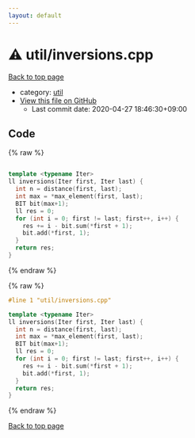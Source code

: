 ```yaml
---
layout: default
---
```


<!-- mathjax config similar to math.stackexchange -->
<script type="text/javascript" async
  src="https://cdnjs.cloudflare.com/ajax/libs/mathjax/2.7.5/MathJax.js?config=TeX-MML-AM_CHTML">
</script>
<script type="text/x-mathjax-config">
  MathJax.Hub.Config({
    TeX: { equationNumbers: { autoNumber: "AMS" }},
    tex2jax: {
      inlineMath: [ ['$','$'] ],
      processEscapes: true
    },
    "HTML-CSS": { matchFontHeight: false },
    displayAlign: "left",
    displayIndent: "2em"
  });
</script>

<script type="text/javascript" src="https://cdnjs.cloudflare.com/ajax/libs/jquery/3.4.1/jquery.min.js"></script>
<script src="https://cdn.jsdelivr.net/npm/jquery-balloon-js@1.1.2/jquery.balloon.min.js" integrity="sha256-ZEYs9VrgAeNuPvs15E39OsyOJaIkXEEt10fzxJ20+2I=" crossorigin="anonymous"></script>
<script type="text/javascript" src="../../assets/js/copy-button.js"></script>
<link rel="stylesheet" href="../../assets/css/copy-button.css" />


# :warning: util/inversions.cpp

<a href="../../index.html">Back to top page</a>

* category: <a href="../../index.html#05c7e24700502a079cdd88012b5a76d3">util</a>
* <a href="{{ site.github.repository_url }}/blob/master/util/inversions.cpp">View this file on GitHub</a>
    - Last commit date: 2020-04-27 18:46:30+09:00




## Code

<a id="unbundled"></a>
{% raw %}
```cpp

template <typename Iter>
ll inversions(Iter first, Iter last) {
  int n = distance(first, last);
  int max = *max_element(first, last);
  BIT bit(max+1);
  ll res = 0;
  for (int i = 0; first != last; first++, i++) {
    res += i - bit.sum(*first + 1);
    bit.add(*first, 1);
  }
  return res;
}

```
{% endraw %}

<a id="bundled"></a>
{% raw %}
```cpp
#line 1 "util/inversions.cpp"

template <typename Iter>
ll inversions(Iter first, Iter last) {
  int n = distance(first, last);
  int max = *max_element(first, last);
  BIT bit(max+1);
  ll res = 0;
  for (int i = 0; first != last; first++, i++) {
    res += i - bit.sum(*first + 1);
    bit.add(*first, 1);
  }
  return res;
}

```
{% endraw %}

<a href="../../index.html">Back to top page</a>

